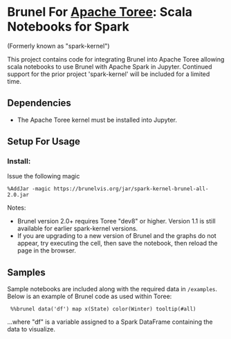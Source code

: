# Brunel For [Apache Toree](https://github.com/apache/incubator-toree):  Scala Notebooks for Spark
(Formerly known as "spark-kernel")

This project contains code for integrating Brunel into Apache Toree allowing scala notebooks to use Brunel with Apache Spark in Jupyter.
Continued support for the prior project 'spark-kernel' will be included for a limited time.

## Dependencies

* The Apache Toree kernel must be installed into Jupyter.

## Setup For Usage

### Install:

Issue the following magic

```
%AddJar -magic https://brunelvis.org/jar/spark-kernel-brunel-all-2.0.jar
```

Notes:
* Brunel version 2.0+ requires Toree "dev8" or higher.  Version 1.1 is still available for earlier spark-kernel versions.
* If you are upgrading to a new version of Brunel and the graphs do not appear, try executing the cell, then save the notebook, then reload the page in the browser.


## Samples

Sample notebooks are included along with the required data in `/examples`.  Below is an example of Brunel code as used within Toree:

```
 %%brunel data('df') map x(State) color(Winter) tooltip(#all)
```

...where "df" is a variable assigned to a Spark DataFrame containing the data to visualize.
